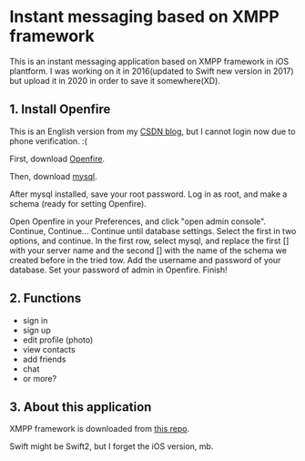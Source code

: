 # Instant messaging based on XMPP framework
 This is an instant messaging application based on XMPP framework in iOS plantform. I was working on it in 2016(updated to Swift new version in 2017) but upload it in 2020 in order to save it somewhere(XD).
 ## 1. Install Openfire
 This is an English version from my [CSDN blog](https://blog.csdn.net/AchildFromBUAA/article/details/50975727), but I cannot login now due to phone verification. :( 

 First, download [Openfire](http://www.igniterealtime.org/downloads/index.jsp).

 Then, download [mysql](http://dev.mysql.com/downloads/mysql/).

After mysql installed, save your root password. Log in as root, and make a schema (ready for setting Openfire).

Open Openfire in your Preferences, and click "open admin console". Continue, Continue... Continue until database settings. Select the first in two options, and continue. In the first row, select mysql, and replace the first [] with your server name and the second [] with the name of the schema we created before in the tried tow. Add the username and password of your database. Set your password of admin in Openfire. Finish!
## 2. Functions
* sign in
* sign up
* edit profile (photo)
* view contacts
* add friends
* chat
* or more?
## 3. About this application
XMPP framework is downloaded from [this repo](https://github.com/robbiehanson/XMPPFramework).

Swift might be Swift2, but I forget the iOS version, mb.
